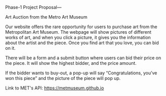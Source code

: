 Phase-1 Project Proposal—

Art Auction from the Metro Art Museum 

Our website offers the rare opportunity for users to purchase art from the Metropolitan Art Museum. The webpage will show pictures of different works of art, and when you click a picture, it gives you the information about the artist and the piece. Once you find art that you love, you can bid on it. 

There will be a form and a submit button where users can bid their price on the piece. It will show the highest bidder, and the price amount.

If the bidder wants to buy-out, a pop-up will say “Congratulations, you’ve won this piece” and the picture of the piece will pop up. 

Link to MET's API: https://metmuseum.github.io